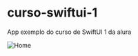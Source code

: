 # curso-swiftui-1
App exemplo do curso de SwiftUI 1 da alura

![Home](https://github.com/GolfettoGuilherme/curso-swiftui-1/assets/21007344/859c2240-dc13-469c-85b6-3d0ea47d51a7)
